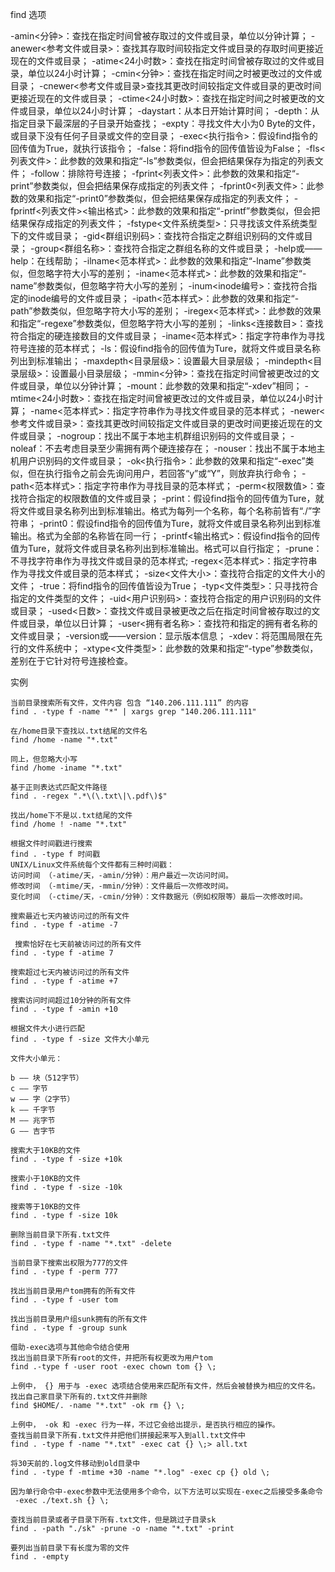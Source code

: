 find
选项

   -amin<分钟>：查找在指定时间曾被存取过的文件或目录，单位以分钟计算；
   -anewer<参考文件或目录>：查找其存取时间较指定文件或目录的存取时间更接近现在的文件或目录；
   -atime<24小时数>：查找在指定时间曾被存取过的文件或目录，单位以24小时计算；
   -cmin<分钟>：查找在指定时间之时被更改过的文件或目录；
   -cnewer<参考文件或目录>查找其更改时间较指定文件或目录的更改时间更接近现在的文件或目录；
   -ctime<24小时数>：查找在指定时间之时被更改的文件或目录，单位以24小时计算；
   -daystart：从本日开始计算时间；
   -depth：从指定目录下最深层的子目录开始查找；
   -expty：寻找文件大小为0 Byte的文件，或目录下没有任何子目录或文件的空目录；
   -exec<执行指令>：假设find指令的回传值为True，就执行该指令；
   -false：将find指令的回传值皆设为False；
   -fls<列表文件>：此参数的效果和指定“-ls”参数类似，但会把结果保存为指定的列表文件；
   -follow：排除符号连接；
   -fprint<列表文件>：此参数的效果和指定“-print”参数类似，但会把结果保存成指定的列表文件；
   -fprint0<列表文件>：此参数的效果和指定“-print0”参数类似，但会把结果保存成指定的列表文件；
   -fprintf<列表文件><输出格式>：此参数的效果和指定“-printf”参数类似，但会把结果保存成指定的列表文件；
   -fstype<文件系统类型>：只寻找该文件系统类型下的文件或目录；
   -gid<群组识别码>：查找符合指定之群组识别码的文件或目录；
   -group<群组名称>：查找符合指定之群组名称的文件或目录；
   -help或——help：在线帮助；
   -ilname<范本样式>：此参数的效果和指定“-lname”参数类似，但忽略字符大小写的差别；
   -iname<范本样式>：此参数的效果和指定“-name”参数类似，但忽略字符大小写的差别；
   -inum<inode编号>：查找符合指定的inode编号的文件或目录；
   -ipath<范本样式>：此参数的效果和指定“-path”参数类似，但忽略字符大小写的差别；
   -iregex<范本样式>：此参数的效果和指定“-regexe”参数类似，但忽略字符大小写的差别；
   -links<连接数目>：查找符合指定的硬连接数目的文件或目录；
   -iname<范本样式>：指定字符串作为寻找符号连接的范本样式；
   -ls：假设find指令的回传值为Ture，就将文件或目录名称列出到标准输出；
   -maxdepth<目录层级>：设置最大目录层级；
   -mindepth<目录层级>：设置最小目录层级；
   -mmin<分钟>：查找在指定时间曾被更改过的文件或目录，单位以分钟计算；
   -mount：此参数的效果和指定“-xdev”相同；
   -mtime<24小时数>：查找在指定时间曾被更改过的文件或目录，单位以24小时计算；
   -name<范本样式>：指定字符串作为寻找文件或目录的范本样式；
   -newer<参考文件或目录>：查找其更改时间较指定文件或目录的更改时间更接近现在的文件或目录；
   -nogroup：找出不属于本地主机群组识别码的文件或目录；
   -noleaf：不去考虑目录至少需拥有两个硬连接存在；
   -nouser：找出不属于本地主机用户识别码的文件或目录；
   -ok<执行指令>：此参数的效果和指定“-exec”类似，但在执行指令之前会先询问用户，若回答“y”或“Y”，则放弃执行命令；
   -path<范本样式>：指定字符串作为寻找目录的范本样式；
   -perm<权限数值>：查找符合指定的权限数值的文件或目录；
   -print：假设find指令的回传值为Ture，就将文件或目录名称列出到标准输出。格式为每列一个名称，每个名称前皆有“./”字符串；
   -print0：假设find指令的回传值为Ture，就将文件或目录名称列出到标准输出。格式为全部的名称皆在同一行；
   -printf<输出格式>：假设find指令的回传值为Ture，就将文件或目录名称列出到标准输出。格式可以自行指定；
   -prune：不寻找字符串作为寻找文件或目录的范本样式;
   -regex<范本样式>：指定字符串作为寻找文件或目录的范本样式；
   -size<文件大小>：查找符合指定的文件大小的文件；
   -true：将find指令的回传值皆设为True；
   -typ<文件类型>：只寻找符合指定的文件类型的文件；
   -uid<用户识别码>：查找符合指定的用户识别码的文件或目录；
   -used<日数>：查找文件或目录被更改之后在指定时间曾被存取过的文件或目录，单位以日计算；
   -user<拥有者名称>：查找符和指定的拥有者名称的文件或目录；
   -version或——version：显示版本信息；
   -xdev：将范围局限在先行的文件系统中；
   -xtype<文件类型>：此参数的效果和指定“-type”参数类似，差别在于它针对符号连接检查。

实例

	当前目录搜索所有文件，文件内容 包含 “140.206.111.111” 的内容
	find . -type f -name "*" | xargs grep "140.206.111.111"

	在/home目录下查找以.txt结尾的文件名
	find /home -name "*.txt"

	同上，但忽略大小写
	find /home -iname "*.txt"

	基于正则表达式匹配文件路径
	find . -regex ".*\(\.txt\|\.pdf\)$"

	找出/home下不是以.txt结尾的文件
	find /home ! -name "*.txt"

	根据文件时间戳进行搜索
	find . -type f 时间戳
	UNIX/Linux文件系统每个文件都有三种时间戳：
	访问时间 （-atime/天，-amin/分钟）：用户最近一次访问时间。
	修改时间 （-mtime/天，-mmin/分钟）：文件最后一次修改时间。
	变化时间 （-ctime/天，-cmin/分钟）：文件数据元（例如权限等）最后一次修改时间。

	搜索最近七天内被访问过的所有文件
	find . -type f -atime -7

	 搜索恰好在七天前被访问过的所有文件
	find . -type f -atime 7

	搜索超过七天内被访问过的所有文件
	find . -type f -atime +7

	搜索访问时间超过10分钟的所有文件
	find . -type f -amin +10

	根据文件大小进行匹配
	find . -type f -size 文件大小单元

	文件大小单元：

	b —— 块（512字节）
	c —— 字节
	w —— 字（2字节）
	k —— 千字节
	M —— 兆字节
	G —— 吉字节

	搜索大于10KB的文件
	find . -type f -size +10k

	搜索小于10KB的文件
	find . -type f -size -10k

	搜索等于10KB的文件
	find . -type f -size 10k

	删除当前目录下所有.txt文件
	find . -type f -name "*.txt" -delete

	当前目录下搜索出权限为777的文件
	find . -type f -perm 777

	找出当前目录用户tom拥有的所有文件
	find . -type f -user tom

	找出当前目录用户组sunk拥有的所有文件
	find . -type f -group sunk

	借助-exec选项与其他命令结合使用
	找出当前目录下所有root的文件，并把所有权更改为用户tom
	find .-type f -user root -exec chown tom {} \;

	上例中， {} 用于与 -exec 选项结合使用来匹配所有文件，然后会被替换为相应的文件名。
	找出自己家目录下所有的.txt文件并删除
	find $HOME/. -name "*.txt" -ok rm {} \;

	上例中， -ok 和 -exec 行为一样，不过它会给出提示，是否执行相应的操作。
	查找当前目录下所有.txt文件并把他们拼接起来写入到all.txt文件中
	find . -type f -name "*.txt" -exec cat {} \;> all.txt

	将30天前的.log文件移动到old目录中
	find . -type f -mtime +30 -name "*.log" -exec cp {} old \;

	因为单行命令中-exec参数中无法使用多个命令，以下方法可以实现在-exec之后接受多条命令
	 -exec ./text.sh {} \;

	查找当前目录或者子目录下所有.txt文件，但是跳过子目录sk
	find . -path "./sk" -prune -o -name "*.txt" -print

	要列出当前目录下有长度为零的文件
	find . -empty
